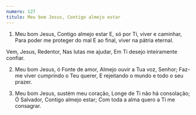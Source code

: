```yaml
---
numero: 127
titulo: Meu bom Jesus, Contigo almejo estar
---
```

1. Meu bom Jesus, Contigo almejo estar
E, só por Ti, viver e caminhar,
Para poder me proteger do mal
E ao final, viver na pátria eternal.

Vem, Jesus, Redentor,
Nas lutas me ajudar,
Em Ti desejo inteiramente confiar.

2. Meu bom Jesus, ó Fonte de amor,
Almejo ouvir a Tua voz, Senhor;
Faz-me viver cumprindo o Teu querer,
E rejeitando o mundo e todo o seu prazer.

3. Meu bom Jesus, sustém meu coração,
Longe de Ti não há consolação;
Ó Salvador, Contigo almejo estar;
Com toda a alma quero a Ti me consagrar.
